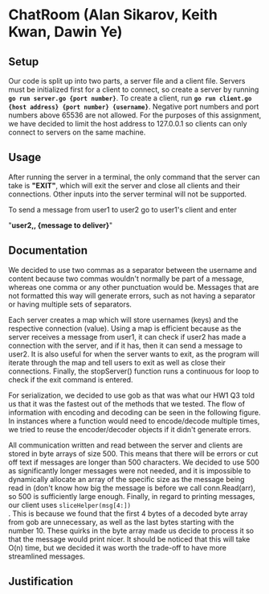 <h1>ChatRoom (Alan Sikarov, Keith Kwan, Dawin Ye) </h1>

<h2> Setup </h2>
Our code is split up into two parts, a server file and a client file.
Servers must be initialized first for a client to connect, so create 
a server by running <code><b>go run server.go {port number}</b></code>. To 
create a client, run <code><b>go run client.go {host address} {port number} {username}</b></code>. 
Negative port numbers and port numbers above 65536 are not allowed. For the purposes of this assignment, we have decided to limit the host address to 
127.0.0.1 so clients can only connect to servers on the same machine. 

<h2> Usage </h2>
After running the server in a terminal, the only command that the server can take is
<b>"EXIT"</b>, which will exit the server and close all clients and their connections. Other 
inputs into the server terminal will not be supported. 

To send a message from user1 to user2 go to user1's client and enter 

"<b>user2,, {message to deliver}</b>"

<h2> Documentation </h2>
We decided to use two commas as a separator between the username and content because two commas 
wouldn't normally be part of a message, whereas one comma or any other punctuation would be. Messages 
that are not formatted this way will generate errors, such as not having a separator or having multiple 
sets of separators.

Each server creates a map which will store usernames (keys) and the respective connection (value).
Using a map is efficient because as the server receives a message from user1, it can check if user2
has made a connection with the server, and if it has, then it can send a message to user2. It is also useful 
for when the server wants to exit, as the program will iterate through the map and tell users to exit
as well as close their connections. Finally, the stopServer() function runs a continuous for loop to check if
the exit command is entered.

For serialization, we decided to use gob as that was what our HW1 Q3 told us that it was the fastest out of the methods
that we tested. The flow of information with encoding and decoding can be seen in the following figure. In instances where
a function would need to encode/decode multiple times, we tried to reuse the encoder/decoder objects if it didn't generate errors.

All communication written and read between the server and clients are stored in byte arrays of size 500.
This means that there will be errors or cut off text if messages are longer than 500 characters. We decided to use 500
as significantly longer messages were not needed, and it is impossible to dynamically allocate an array of the specific
size as the message being read in (don't know how big the message is before we call conn.Read(arr), so 500 is sufficiently large enough.
Finally, in regard to printing messages, our client uses <code>sliceHelper(msg[4:]) </code>. This is because we found that the first 4 
bytes of a decoded byte array from gob are unnecessary, as well as the last bytes starting with the number 10. These quirks in the byte array
made us decide to process it so that the message would print nicer. It should be noticed that this will take O(n) time, but we decided it was 
worth the trade-off to have more streamlined messages.



<h2> Justification</h2>

